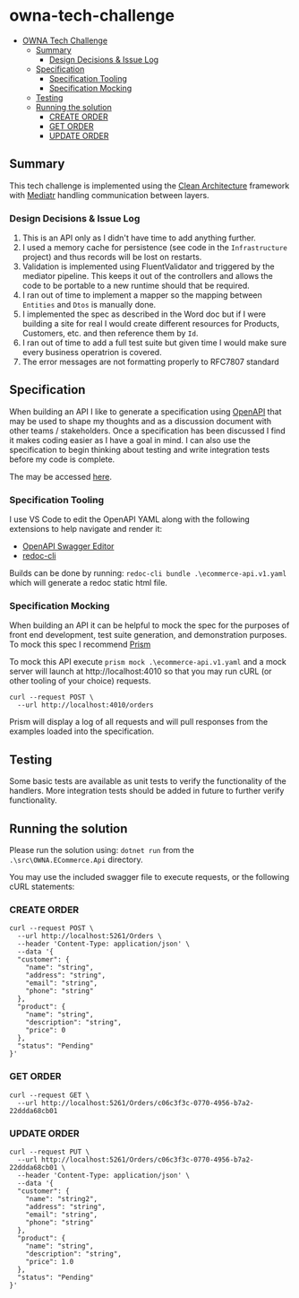 # owna-tech-challenge

- [OWNA Tech Challenge](#owna-tech-challenge)
  - [Summary](#summary)
    - [Design Decisions & Issue Log](#design-decisions--issue-log)
  - [Specification](#specification)
    - [Specification Tooling](#specification-tooling)
    - [Specification Mocking](#specification-mocking)
  - [Testing](#testing)
  - [Running the solution](#running-the-solution)
    - [CREATE ORDER](#create-order)
    - [GET ORDER](#get-order)
    - [UPDATE ORDER](#update-order)

## Summary

This tech challenge is implemented using the [Clean Architecture](https://blog.cleancoder.com/uncle-bob/2012/08/13/the-clean-architecture.html) framework with [Mediatr](https://github.com/jbogard/MediatR) handling communication between layers.

### Design Decisions & Issue Log

1. This is an API only as I didn't have time to add anything further.
2. I used a memory cache for persistence (see code in the `Infrastructure` project) and thus records will be lost on restarts.
3. Validation is implemented using FluentValidator and triggered by the mediator pipeline. This keeps it out of the controllers and allows the code to be portable to a new runtime should that be required.
4. I ran out of time to implement a mapper so the mapping between `Entities` and `Dtos` is manually done.
5. I implemented the spec as described in the Word doc but if I were building a site for real I would create different resources for Products, Customers, etc. and then reference them by `Id`.
6. I ran out of time to add a full test suite but given time I would make sure every business operatrion is covered.
7. The error messages are not formatting properly to RFC7807 standard

## Specification

When building an API I like to generate a specification using [OpenAPI](https://swagger.io/specification/) that may be used to shape my thoughts and as a discussion document with other teams / stakeholders. Once a specification has been discussed I find it makes coding easier as I have a goal in mind. I can also use the specification to begin thinking about testing and write integration tests before my code is complete.

The may be accessed [here](./spec/ecommerce-api.v1.yaml).

### Specification Tooling

I use VS Code to edit the OpenAPI YAML along with the following extensions to help navigate and render it:
- [OpenAPI Swagger Editor](https://github.com/42Crunch/vscode-openapi)
- [redoc-cli](https://github.com/Redocly/redoc)

Builds can be done by running: `redoc-cli bundle .\ecommerce-api.v1.yaml` which will generate a redoc static html file. 

### Specification Mocking

When building an API it can be helpful to mock the spec for the purposes of front end development, test suite generation, and demonstration purposes. To mock this spec I recommend [Prism](https://meta.stoplight.io/docs/prism/ZG9jOjky-installation)

To mock this API execute `prism mock .\ecommerce-api.v1.yaml` and a mock server will launch at http://localhost:4010 so that you may run cURL (or other tooling of your choice) requests.

```
curl --request POST \
  --url http://localhost:4010/orders
```

Prism will display a log of all requests and will pull responses from the examples loaded into the specification.

## Testing

Some basic tests are available as unit tests to verify the functionality of the handlers. More integration tests should be added in future to further verify functionality.

## Running the solution

Please run the solution using: `dotnet run` from the `.\src\OWNA.ECommerce.Api` directory.

You may use the included swagger file to execute requests, or the following cURL statements:

### CREATE ORDER

```
curl --request POST \
  --url http://localhost:5261/Orders \
  --header 'Content-Type: application/json' \
  --data '{
  "customer": {
    "name": "string",
    "address": "string",
    "email": "string",
    "phone": "string"
  },
  "product": {
    "name": "string",
    "description": "string",
    "price": 0
  },
  "status": "Pending"
}'
```

### GET ORDER

```
curl --request GET \
  --url http://localhost:5261/Orders/c06c3f3c-0770-4956-b7a2-22ddda68cb01
```

### UPDATE ORDER

```
curl --request PUT \
  --url http://localhost:5261/Orders/c06c3f3c-0770-4956-b7a2-22ddda68cb01 \
  --header 'Content-Type: application/json' \
  --data '{
  "customer": {
    "name": "string2",
    "address": "string",
    "email": "string",
    "phone": "string"
  },
  "product": {
    "name": "string",
    "description": "string",
    "price": 1.0
  },
  "status": "Pending"
}'
```
